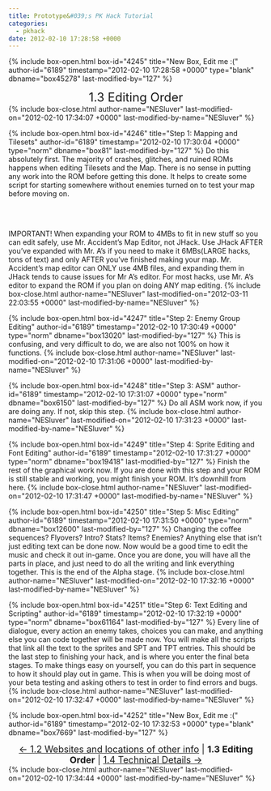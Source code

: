 ```yaml
---
title: Prototype&#039;s PK Hack Tutorial
categories:
  - pkhack
date: 2012-02-10 17:28:58 +0000
---
```

{% include box-open.html box-id="4245" title="New Box, Edit me :(" author-id="6189" timestamp="2012-02-10 17:28:58 +0000" type="blank" dbname="box45278" last-modified-by="127" %}
<center><font size="5">1.3 Editing Order</font></center>
{% include box-close.html author-name="NESluver" last-modified-on="2012-02-10 17:34:07 +0000" last-modified-by-name="NESluver" %}

{% include box-open.html box-id="4246" title="Step 1: Mapping and Tilesets" author-id="6189" timestamp="2012-02-10 17:30:04 +0000" type="norm" dbname="box81" last-modified-by="127" %}
Do this absolutely first. The majority of crashes, glitches, and ruined ROMs happens when editing Tilesets and
the Map. There is no sense in putting any work into the ROM before getting this done. It helps to create some script
for starting somewhere without enemies turned on to test your map before moving on.

<br /><br />

IMPORTANT! When expanding your ROM to 4MBs to fit in new stuff so you can edit safely, use Mr. Accident’s Map Editor, not JHack. Use JHack AFTER you’ve expanded with Mr. A’s if you need to make it 6MBs(LARGE hacks, tons of text) and only AFTER you’ve finished making your map. Mr. Accident’s map editor can ONLY use 4MB files, and expanding them in JHack tends to cause issues for Mr A’s editor. For most hacks, use Mr. A’s editor to expand the ROM if you plan on doing ANY map editing.
{% include box-close.html author-name="NESluver" last-modified-on="2012-03-11 22:03:55 +0000" last-modified-by-name="NESluver" %}

{% include box-open.html box-id="4247" title="Step 2: Enemy Group Editing" author-id="6189" timestamp="2012-02-10 17:30:49 +0000" type="norm" dbname="box13020" last-modified-by="127" %}
This is confusing, and very difficult to do, we are also not 100% on how it functions.
{% include box-close.html author-name="NESluver" last-modified-on="2012-02-10 17:31:06 +0000" last-modified-by-name="NESluver" %}

{% include box-open.html box-id="4248" title="Step 3: ASM" author-id="6189" timestamp="2012-02-10 17:31:07 +0000" type="norm" dbname="box6150" last-modified-by="127" %}
Do all ASM work now, if you are doing any. If not, skip this step.
{% include box-close.html author-name="NESluver" last-modified-on="2012-02-10 17:31:23 +0000" last-modified-by-name="NESluver" %}

{% include box-open.html box-id="4249" title="Step 4: Sprite Editing and Font Editing" author-id="6189" timestamp="2012-02-10 17:31:27 +0000" type="norm" dbname="box19418" last-modified-by="127" %}
Finish the rest of the graphical work now. If you are done with this step and your ROM is still stable and
working, you might finish your ROM. It’s downhill from here.
{% include box-close.html author-name="NESluver" last-modified-on="2012-02-10 17:31:47 +0000" last-modified-by-name="NESluver" %}

{% include box-open.html box-id="4250" title="Step 5: Misc Editing" author-id="6189" timestamp="2012-02-10 17:31:50 +0000" type="norm" dbname="box12600" last-modified-by="127" %}
Changing the coffee sequences? Flyovers? Intro? Stats? Items? Enemies? Anything else that isn’t just
editing text can be done now. Now would be a good time to edit the music and check it out in-game. Once you are done,
you will have all the parts in place, and just need to do all the writing and link everything together. This is the
end of the Alpha stage.
{% include box-close.html author-name="NESluver" last-modified-on="2012-02-10 17:32:16 +0000" last-modified-by-name="NESluver" %}

{% include box-open.html box-id="4251" title="Step 6: Text Editing and Scripting" author-id="6189" timestamp="2012-02-10 17:32:19 +0000" type="norm" dbname="box61164" last-modified-by="127" %}
Every line of dialogue, every action an enemy takes, choices you can make, and anything else you can code
together will be made now. You will make all the scripts that link all the text to the sprites and SPT and TPT entries.
This should be the last step to finishing your hack, and is where you enter the final beta stages. To make things
easy on yourself, you can do this part in sequence to how it should play out in game. This is when you will be doing
most of your beta testing and asking others to test in order to find errors and bugs.
{% include box-close.html author-name="NESluver" last-modified-on="2012-02-10 17:32:47 +0000" last-modified-by-name="NESluver" %}

{% include box-open.html box-id="4252" title="New Box, Edit me :(" author-id="6189" timestamp="2012-02-10 17:32:53 +0000" type="blank" dbname="box7669" last-modified-by="127" %}
<center><font size="4"><a href="section1part2.php">&larr; 1.2 Websites and locations of other info</a> | <b>1.3 Editing Order</b> | <a href="section1part4.php">1.4 Technical Details &rarr;</a></font></center>
{% include box-close.html author-name="NESluver" last-modified-on="2012-02-10 17:34:44 +0000" last-modified-by-name="NESluver" %}
